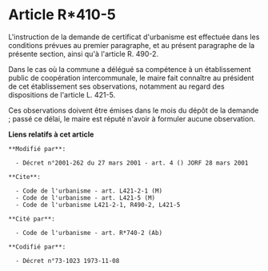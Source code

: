 # Article R*410-5

L'instruction de la demande de certificat d'urbanisme est effectuée dans les conditions prévues au premier paragraphe, et au
présent paragraphe de la présente section, ainsi qu'à l'article R. 490-2. 

Dans le cas où la commune a délégué sa compétence à un établissement public de coopération intercommunale, le maire fait
connaître au président de cet établissement ses observations, notamment au regard des dispositions de l'article L. 421-5. 

Ces observations doivent être émises dans le mois du dépôt de la demande ; passé ce délai, le maire est réputé n'avoir à
formuler aucune observation.

**Liens relatifs à cet article**

	**Modifié par**:

	  - Décret n°2001-262 du 27 mars 2001 - art. 4 () JORF 28 mars 2001

	**Cite**:

	  - Code de l'urbanisme - art. L421-2-1 (M)
	  - Code de l'urbanisme - art. L421-5 (M)
	  - Code de l'urbanisme L421-2-1, R490-2, L421-5

	**Cité par**:

	  - Code de l'urbanisme - art. R*740-2 (Ab)

	**Codifié par**:

	  - Décret n°73-1023 1973-11-08
